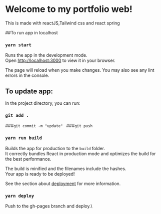 # Welcome to my portfolio web!

This is made with reactJS,Tailwind css and react spring

##To run app in localhost
### `yarn start`

Runs the app in the development mode.\
Open [http://localhost:3000](http://localhost:3000) to view it in your browser.

The page will reload when you make changes.
You may also see any lint errors in the console.

## To update app:

In the project directory, you can run:



### `git add .`
###`git commit -m "update" `
###`git push`


### `yarn run build`

Builds the app for production to the `build` folder.\
It correctly bundles React in production mode and optimizes the build for the best performance.

The build is minified and the filenames include the hashes.\
Your app is ready to be deployed!

See the section about [deployment](https://facebook.github.io/create-react-app/docs/deployment) for more information.

### `yarn deploy`
Push to the gh-pages branch and deploy.\

